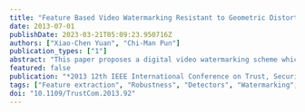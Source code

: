 ```yaml
---
title: "Feature Based Video Watermarking Resistant to Geometric Distortions"
date: 2013-07-01
publishDate: 2023-03-21T05:09:23.950716Z
authors: ["Xiao-Chen Yuan", "Chi-Man Pun"]
publication_types: ["1"]
abstract: "This paper proposes a digital video watermarking scheme which is robust to geometric distortions, such as rotation, scaling, and cropping. The watermark is embedded / extracted based on feature extraction and local Zernike transform in / from each selected frame. The feature extraction method called Adaptive Harris Detector is proposed by adopting and revising the traditional Harris Corner Detector, and the local Zernike moments-based method is raised for watermarking use. In each selected frame, the extracted circular patches are decomposed into a collection of binary patches with Bit-Plane Decomposition method. Magnitudes of the local Zernike moments are calculated by Zernike transform and modified to embed the watermarks. Experimental results show that the proposed watermarking scheme is robust against geometric distortions and meanwhile preserves the imperceptibility of the video. Furthermore, it outperforms comparable methods when tested under common signal processing attacks."
featured: false
publication: "*2013 12th IEEE International Conference on Trust, Security and Privacy in Computing and Communications*"
tags: ["Feature extraction", "Robustness", "Detectors", "Watermarking", "Transforms", "Feature Extraction", "Signal processing", "Local Zernike Transform", "Adaptive Harris Detector", "Bit-Plane Decomposition", "Mobile communication", "Video Watermarking"]
doi: "10.1109/TrustCom.2013.92"
---
```


